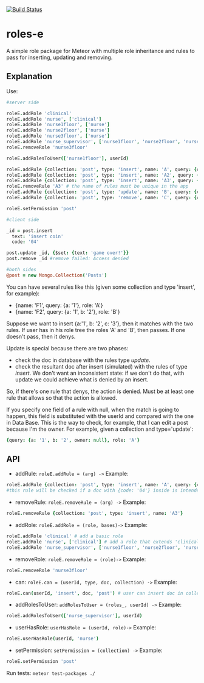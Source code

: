 [![Build Status](https://travis-ci.org/miguelalarcos/roles-e.svg)](https://travis-ci.org/miguelalarcos/roles-e)

roles-e
=======

A simple role package for Meteor with multiple role inheritance and rules to pass for inserting, updating and removing.

Explanation
-----------

Use:
```coffee
#server side

roleE.addRole 'clinical'
roleE.addRole 'nurse', ['clinical']
roleE.addRole 'nurse1floor', ['nurse']
roleE.addRole 'nurse2floor', ['nurse']
roleE.addRole 'nurse3floor', ['nurse']
roleE.addRole 'nurse_supervisor', ['nurse1floor', 'nurse2floor', 'nurse3floor']
roleE.removeRole 'nurse3floor'

roleE.addRolesToUser(['nurse1floor'], userId)

roleE.addRule {collection: 'post', type: 'insert', name: 'A', query: {code: '04'}, role: 'clinical'}
roleE.addRule {collection: 'post', type: 'insert', name: 'A2', query: {code: '05'}, role: 'clinical'}
roleE.addRule {collection: 'post', type: 'insert', name: 'A3', query: {code: '06'}, role: 'clinical'}
roleE.removeRule 'A3' # the name of rules must be unique in the app
roleE.addRule {collection: 'post', type: 'update', name: 'B', query: {code: '04'}, role: 'clinical'}
roleE.addRule {collection: 'post', type: 'remove', name: 'C', query: {code: '04'}, role: 'nurse_supervisor'}

roleE.setPermission 'post'

#client side

_id = post.insert
  text: 'insert coin'
  code: '04'

post.update _id, {$set: {text: 'game over!'}}
post.remove _id #remove failed: Access denied

#both sides
@post = new Mongo.Collection('Posts')

```

You can have several rules like this (given some collection and type 'insert', for example):

* {name: 'F1', query: {a: '1'}, role: 'A'}
* {name: 'F2', query: {a: '1', b: '2'}, role: 'B'}

Suppose we want to insert {a:'1', b: '2', c: '3'}, then it matches with the two rules. If user has in his role tree the roles 'A' and 'B', then passes. If one doesn't pass, then it denys.

Update is special because there are two phases:

* check the doc in database with the rules type *update*.
* check the resultant doc after insert (simulated) with the rules of type *insert*. We don't want an inconsistent state: if we don't do that, with update we could achieve what is denied by an insert.

So, if there's one rule that denys, the action is denied. Must be at least one rule that allows so that the action is allowed.

If you specify one field of a rule with null, when the match is going to happen, this field is substituted with the userId and compared with the one in Data Base. This is the way to check, for example, that I can edit a post because I'm the owner.
For example, given a collection and type='update':

```coffee
{query: {a: '1', b: '2', owner: null}, role: 'A'}

```

API
---
* addRule:
```roleE.addRule = (arg) ->```
Example:
```coffee
roleE.addRule {collection: 'post', type: 'insert', name: 'A', query: {code: '04'}, role: 'clinical'}
#this rule will be checked if a doc with {code: '04'} inside is intended to be inserted. Role 'clinical' has the permission to insert
```

* removeRule:
```roleE.removeRule = (arg) ->```
Example:
```coffee
roleE.removeRule {collection: 'post', type: 'insert', name: 'A3'}
```

* addRole:
```roleE.addRole = (role, bases)->```
Example:
```coffee
roleE.addRole 'clinical' # add a basic role
roleE.addRole 'nurse', ['clinical'] # add a role that extends 'clinical' role
roleE.addRole 'nurse_supervisor', ['nurse1floor', 'nurse2floor', 'nurse3floor'] # multiple inheritance
```

* removeRole:
```roleE.removeRole = (role)->```
Example:
```coffee
roleE.removeRole 'nurse3floor'
```

* can:
```roleE.can = (userId, type, doc, collection) ->```
Example:
```coffee
roleE.can(userId, 'insert', doc, 'post') # user can insert doc in collection post?
```

* addRolesToUser:
```addRolesToUser = (roles_, userId) ->```
Example:
```coffee
roleE.addRolesToUser(['nurse_supervisor'], userId)
```

* userHasRole:
```userHasRole = (userId, role)->```
Example:
```coffee
roleE.userHasRole(userId, 'nurse')
```

* setPermission:
```setPermission = (collection) ->```
Example:
```coffee
roleE.setPermission 'post'
```

Run tests:
  ```meteor test-packages ./```